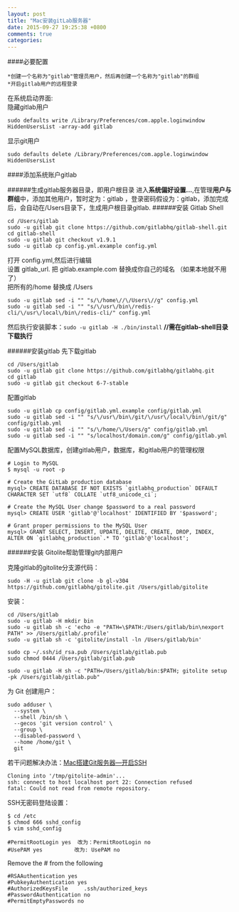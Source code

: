 ```yaml
---
layout: post
title: "Mac安装gitLab服务器"
date: 2015-09-27 19:25:38 +0800
comments: true
categories: 
---
```

####必要配置
	
	*创建一个名称为"gitlab"管理员用户，然后再创建一个名称为"gitlab"的群组
	*开启gitlab用户的远程登录

在系统启动界面:  
隐藏gitlab用户 
	
	sudo defaults write /Library/Preferences/com.apple.loginwindow HiddenUsersList -array-add gitlab
显示git用户
	
	sudo defaults delete /Library/Preferences/com.apple.loginwindow HiddenUsersList
####添加系统账户gitlab

######生成gitlab服务器目录，即用户根目录
进入**系统偏好设置...**,在管理**用户与群组**中，添加其他用户，暂时定为：gitlab ，登录密码假设为：gitlab，添加完成后，会自动在/Users目录下，生成用户根目录gitlab.
######安装 Gitlab Shell

	cd /Users/gitlab
	sudo -u gitlab git clone https://github.com/gitlabhq/gitlab-shell.git
	cd gitlab-shell
	sudo -u gitlab git checkout v1.9.1
	sudo -u gitlab cp config.yml.example config.yml
打开 config.yml,然后进行编辑  
设置  gitlab_url. 把 gitlab.example.com 替换成你自己的域名 （如果本地就不用了）  
把所有的/home 替换成 /Users

	sudo -u gitlab sed -i "" "s/\/home\//\/Users\//g" config.yml
	sudo -u gitlab sed -i "" "s/\/usr\/bin\/redis-cli/\/usr\/local\/bin\/redis-cli/" config.yml
然后执行安装脚本：`sudo -u gitlab -H ./bin/install`  **//需在gitlab-shell目录下载执行**

######安装gitlab
先下载gitlab

	cd /Users/gitlab
	sudo -u gitlab git clone https://github.com/gitlabhq/gitlabhq.git
	cd gitlab
	sudo -u gitlab git checkout 6-7-stable
配置gitlab

	sudo -u gitlab cp config/gitlab.yml.example config/gitlab.yml
	sudo -u gitlab sed -i "" "s/\/usr\/bin\/git/\/usr\/local\/bin\/git/g" config/gitlab.yml
	sudo -u gitlab sed -i "" "s/\/home/\/Users/g" config/gitlab.yml
	sudo -u gitlab sed -i "" "s/localhost/domain.com/g" config/gitlab.yml

配置MySQL数据库，创建gitlab用户，数据库，和gitlab用户的管理权限

	# Login to MySQL
	$ mysql -u root -p
	
	# Create the GitLab production database
	mysql> CREATE DATABASE IF NOT EXISTS `gitlabhq_production` DEFAULT CHARACTER SET `utf8` COLLATE `utf8_unicode_ci`;
	
	# Create the MySQL User change $password to a real password
	mysql> CREATE USER 'gitlab'@'localhost' IDENTIFIED BY '$password';
	
	# Grant proper permissions to the MySQL User
	mysql> GRANT SELECT, INSERT, UPDATE, DELETE, CREATE, DROP, INDEX, ALTER ON `gitlabhq_production`.* TO 'gitlab'@'localhost';
	
######安装 Gitolite帮助管理git内部用户

克隆gitlab的gitolite分支源代码：
	
	sudo -H -u gitlab git clone -b gl-v304 https://github.com/gitlabhq/gitolite.git /Users/gitlab/gitolite
安装：

	cd /Users/gitlab
	sudo -u gitlab -H mkdir bin
	sudo -u gitlab sh -c 'echo -e "PATH=\$PATH:/Users/gitlab/bin\nexport PATH" >> /Users/gitlab/.profile'
	sudo -u gitlab sh -c 'gitolite/install -ln /Users/gitlab/bin'
	
	sudo cp ~/.ssh/id_rsa.pub /Users/gitlab/gitlab.pub
	sudo chmod 0444 /Users/gitlab/gitlab.pub
	
	sudo -u gitlab -H sh -c "PATH=/Users/gitlab/bin:$PATH; gitolite setup -pk /Users/gitlab/gitlab.pub"

为 Git 创建用户：	
	
	sudo adduser \
	  --system \
	  --shell /bin/sh \
	  --gecos 'git version control' \
	  --group \
	  --disabled-password \
	  --home /home/git \
	  git
	

若干问题解决办法：[Mac搭建Git服务器—开启SSH](http://www.cnblogs.com/whj198579/archive/2013/04/09/3009350.html)

	Cloning into '/tmp/gitolite-admin'...
	ssh: connect to host localhost port 22: Connection refused
	fatal: Could not read from remote repository.
SSH无密码登陆设置：
	
	$ cd /etc
	$ chmod 666 sshd_config
	$ vim sshd_config
	
	#PermitRootLogin yes  改为：PermitRootLogin no
	#UsePAM yes			 改为: UsePAM no
Remove the # from the following
	
	#RSAAuthentication yes
	#PubkeyAuthentication yes
	#AuthorizedKeysFile     .ssh/authorized_keys	
	#PasswordAuthentication no
	#PermitEmptyPasswords no
	
		
		
		
	
	
	
	
	
